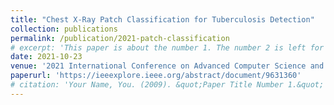 ```yaml
---
title: "Chest X-Ray Patch Classification for Tuberculosis Detection"
collection: publications
permalink: /publication/2021-patch-classification
# excerpt: 'This paper is about the number 1. The number 2 is left for future work.'
date: 2021-10-23
venue: '2021 International Conference on Advanced Computer Science and Information Systems (ICACSIS)'
paperurl: 'https://ieeexplore.ieee.org/abstract/document/9631360'
# citation: 'Your Name, You. (2009). &quot;Paper Title Number 1.&quot; <i>Journal 1</i>. 1(1).'
---
```

<!-- This paper is about the number 1. The number 2 is left for future work. -->

<!-- [Download paper here](http://academicpages.github.io/files/paper1.pdf) -->

<!-- Recommended citation: Your Name, You. (2009). "Paper Title Number 1." <i>Journal 1</i>. 1(1). -->